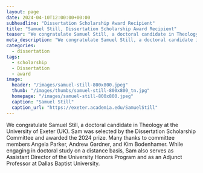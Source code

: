 ```yaml
---
layout: page
date: 2024-04-10T12:00:00+00:00
subheadline: "Dissertation Scholarship Award Recipient"
title: "Samuel Still, Dissertation Scholarship Award Recipient"
teaser: "We congratulate Samuel Still, a doctoral candidate in Theology at the University of Exeter (UK). Sam was selected by the Dissertation Scholarship Committee and awarded the 2024 prize."
meta_description: "We congratulate Samuel Still, a doctoral candidate in Theology at the University of Exeter (UK). Sam was selected by the Dissertation Scholarship Committee and awarded the 2024 prize."
categories:
  - dissertation
tags:
  - scholarship
  - Dissertation
  - award
image:
  header: "/images/samuel-still-800x800.jpeg"
  thumb: "/images/thumbs/samuel-still-800x800_tn.jpg"
  homepage: "/images/samuel-still-800x800.jpeg"
  caption: "Samuel Still"
  caption_url: "https://exeter.academia.edu/SamuelStill"
---
```


We congratulate Samuel Still, a doctoral candidate in Theology at the University of Exeter (UK). Sam was selected by the Dissertation Scholarship Committee and awarded the 2024 prize. Many thanks to committee members Angela Parker, Andrew Gardner, and Kim Bodenhamer. While engaging in doctoral study on a distance basis, Sam also serves as Assistant Director of the University Honors Program and as an Adjunct Professor at Dallas Baptist University.